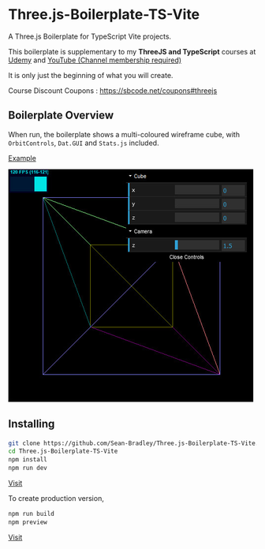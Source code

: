 # Three.js-Boilerplate-TS-Vite

A Three.js Boilerplate for TypeScript Vite projects.

This boilerplate is supplementary to <!--my book titled [**Three.js and TypeScript**](https://amzn.to/3FahROZ) and--> my **ThreeJS and TypeScript** courses at [Udemy](https://www.udemy.com/course/threejs-tutorials/?referralCode=4C7E1DE91C3E42F69D0F) and [YouTube (Channel membership required)](https://www.youtube.com/playlist?list=PLKWUX7aMnlEKTmkBqwjc-tZgULJdNBjEd)

It is only just the beginning of what you will create.

Course Discount Coupons : https://sbcode.net/coupons#threejs

## Boilerplate Overview

When run, the boilerplate shows a multi-coloured wireframe cube, with `OrbitControls`, `Dat.GUI` and `Stats.js` included.

[Example](https://sbcode.net/threejs/threejs-typescript-boilerplate/)

![](docs/screengrab.jpg)

## Installing

```bash
git clone https://github.com/Sean-Bradley/Three.js-Boilerplate-TS-Vite.git
cd Three.js-Boilerplate-TS-Vite
npm install
npm run dev
```

[Visit ](http://localhost:5173/)

To create production version,

```bash
npm run build
npm preview
```

[Visit ](http://localhost:4173/)


